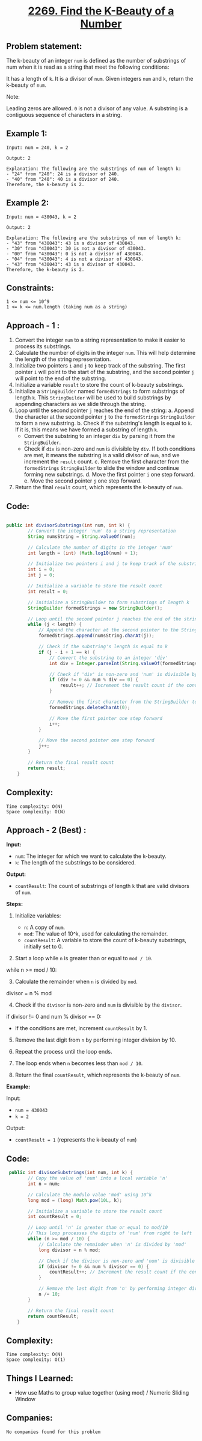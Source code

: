 <h1 align="center"><a href="https://leetcode.com/problems/find-the-k-beauty-of-a-number/description/" target="_blank">2269. Find the K-Beauty of a Number</a></h1>

## Problem statement:

The k-beauty of an integer `num` is defined as the number of substrings of num when it is read as a string that meet the following conditions:

It has a length of `k`.
It is a divisor of `num`.
Given integers `num` and `k`, return the k-beauty of `num`.

Note:

Leading zeros are allowed.
`0` is not a divisor of any value.
A substring is a contiguous sequence of characters in a string.


## Example 1:

```
Input: num = 240, k = 2

Output: 2

Explanation: The following are the substrings of num of length k:
- "24" from "240": 24 is a divisor of 240.
- "40" from "240": 40 is a divisor of 240.
Therefore, the k-beauty is 2.
```

## Example 2:

```
Input: num = 430043, k = 2

Output: 2

Explanation: The following are the substrings of num of length k:
- "43" from "430043": 43 is a divisor of 430043.
- "30" from "430043": 30 is not a divisor of 430043.
- "00" from "430043": 0 is not a divisor of 430043.
- "04" from "430043": 4 is not a divisor of 430043.
- "43" from "430043": 43 is a divisor of 430043.
Therefore, the k-beauty is 2.
```




## Constraints:

```
1 <= num <= 10^9
1 <= k <= num.length (taking num as a string)
```


 

## Approach - 1 :

1. Convert the integer `num` to a string representation to make it easier to process its substrings.
2. Calculate the number of digits in the integer `num`. This will help determine the length of the string representation.
3. Initialize two pointers `i` and `j` to keep track of the substring. The first pointer `i` will point to the start of the substring, and the second pointer `j` will point to the end of the substring.
4. Initialize a variable `result` to store the count of k-beauty substrings.
5. Initialize a `StringBuilder` named `formedStrings` to form substrings of length `k`. This `StringBuilder` will be used to build substrings by appending characters as we slide through the string.
6. Loop until the second pointer `j` reaches the end of the string:
   a. Append the character at the second pointer `j` to the `formedStrings` `StringBuilder` to form a new substring.
   b. Check if the substring's length is equal to `k`. If it is, this means we have formed a substring of length `k`.
      - Convert the substring to an integer `div` by parsing it from the `StringBuilder`.
      - Check if `div` is non-zero and `num` is divisible by `div`. If both conditions are met, it means the substring is a valid divisor of `num`, and we increment the `result` count.
   c. Remove the first character from the `formedStrings` `StringBuilder` to slide the window and continue forming new substrings.
   d. Move the first pointer `i` one step forward.
   e. Move the second pointer `j` one step forward.
7. Return the final `result` count, which represents the k-beauty of `num`.




## Code: 

```java

public int divisorSubstrings(int num, int k) {
        // Convert the integer 'num' to a string representation
        String numsString = String.valueOf(num);

        // Calculate the number of digits in the integer 'num'
        int length = (int) (Math.log10(num) + 1);

        // Initialize two pointers i and j to keep track of the substring
        int i = 0;
        int j = 0;

        // Initialize a variable to store the result count
        int result = 0;

        // Initialize a StringBuilder to form substrings of length k
        StringBuilder formedStrings = new StringBuilder();

        // Loop until the second pointer j reaches the end of the string
        while (j < length) {
            // Append the character at the second pointer to the StringBuilder
            formedStrings.append(numsString.charAt(j));

            // Check if the substring's length is equal to k
            if (j - i + 1 == k) {
                // Convert the substring to an integer 'div'
                int div = Integer.parseInt(String.valueOf(formedStrings));

                // Check if 'div' is non-zero and 'num' is divisible by 'div'
                if (div != 0 && num % div == 0) {
                    result++; // Increment the result count if the conditions are met
                }

                // Remove the first character from the StringBuilder to slide the window
                formedStrings.deleteCharAt(0);

                // Move the first pointer one step forward
                i++;
            }

            // Move the second pointer one step forward
            j++;
        }

        // Return the final result count
        return result;
    }

```







## Complexity:

```
Time complexity: O(N)
Space complexity: O(N)
```









## Approach - 2 (Best) :

**Input:**
- `num`: The integer for which we want to calculate the k-beauty.
- `k`: The length of the substrings to be considered.

**Output:**
- `countResult`: The count of substrings of length `k` that are valid divisors of `num`.

**Steps:**

1. Initialize variables:
   - `n`: A copy of `num`.
   - `mod`: The value of 10^k, used for calculating the remainder.
   - `countResult`: A variable to store the count of k-beauty substrings, initially set to 0.

2. Start a loop while `n` is greater than or equal to `mod / 10`.

while n >= mod / 10:


3. Calculate the remainder when `n` is divided by `mod`.


divisor = n % mod


4. Check if the `divisor` is non-zero and `num` is divisible by the `divisor`.

if divisor != 0 and num % divisor == 0:

- If the conditions are met, increment `countResult` by 1.

5. Remove the last digit from `n` by performing integer division by 10.



6. Repeat the process until the loop ends.

7. The loop ends when `n` becomes less than `mod / 10`.

8. Return the final `countResult`, which represents the k-beauty of `num`.

**Example:**

Input:
- `num = 430043`
- `k = 2`

Output:
- `countResult = 1` (represents the k-beauty of `num`)













## Code: 

```java
 public int divisorSubstrings(int num, int k) {
        // Copy the value of 'num' into a local variable 'n'
        int n = num;

        // Calculate the modulo value 'mod' using 10^k
        long mod = (long) Math.pow(10L, k);

        // Initialize a variable to store the result count
        int countResult = 0;

        // Loop until 'n' is greater than or equal to mod/10
        // This loop processes the digits of 'num' from right to left
        while (n >= mod / 10) {
            // Calculate the remainder when 'n' is divided by 'mod'
            long divisor = n % mod;

            // Check if the divisor is non-zero and 'num' is divisible by 'divisor'
            if (divisor != 0 && num % divisor == 0) {
                countResult++; // Increment the result count if the conditions are met
            }

            // Remove the last digit from 'n' by performing integer division by 10
            n /= 10;
        }

        // Return the final result count
        return countResult;
    }
```







## Complexity:

```
Time complexity: O(N)
Space complexity: O(1)
```




## Things I Learned:

- How use Maths to group value together (using mod) / Numeric Sliding Window
  


## Companies:

```
No companies found for this problem
```





